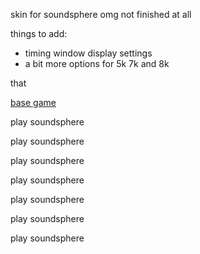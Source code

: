 skin for soundsphere omg
not finished at all

things to add:
- timing window display settings
- a bit more options for 5k 7k and 8k

that

[base game](https://github.com/semyon422/soundsphere)

play soundsphere

play soundsphere

play soundsphere

play soundsphere

play soundsphere

play soundsphere

play soundsphere
